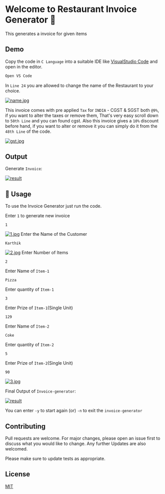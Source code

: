 # Welcome to Restaurant Invoice Generator 👋

This generates a invoice for given items 

## Demo

Copy the code in `C Language` into a suitable IDE like [VisualStudio Code](https://code.visualstudio.com/) and open in the editor.

```bash
Open VS Code
```
In `Line 24` you are allowed to change the name of the Restaurant to your choice.

[![name.jpg](https://i.postimg.cc/6Q3myjqT/name.jpg)](https://postimg.cc/LJcTWVzM)

This invoice comes with pre applied `Tax` for `INDIA` - CGST & SGST both `@9%`, if you want to alter the taxes or remove them, 
That's very easy scroll down to `50th Line` and you can found cgst. Also this invoice gives a `10%` discount before hand, if you want to alter or remove it you can simply do it from the `48th Line` of the code.

[![gst.jpg](https://i.postimg.cc/rpMq3Lf3/gst.jpg)](https://postimg.cc/0zXgKhR0)

## Output

Generate `Invoice`:

[![result](https://i.postimg.cc/6qtjNt72/4.jpg)](https://postimg.cc/34fCXMFY)

## 🚀 Usage

To use the Invoice Generator just run the code.

Enter `1` to generate new invoice
```
1
```
[![1.jpg](https://i.postimg.cc/xTcz6B89/1.jpg)](https://postimg.cc/dLc31HGf)
Enter the Name of the Customer 
```
Karthik
```
[![2.jpg](https://i.postimg.cc/DfDZw0fK/2.jpg)](https://postimg.cc/t73yrXVr)
Enter Number of Items 
```
2
```
Enter Name of `Item-1`
```
Pizza
```
Enter quantity of `Item-1`
```
3
```
Enter Prize of `Item-1`(Single Unit)
```
129
```
Enter Name of `Item-2`
```
Coke
```
Enter quantity of `Item-2`
```
5
```
Enter Prize of `Item-2`(Single Unit)
```
90
```
[![3.jpg](https://i.postimg.cc/3Jvw4hW0/3.jpg)](https://postimg.cc/XpnWmTfn)

Final Output of `Invoice-generator`:

[![result](https://i.postimg.cc/6qtjNt72/4.jpg)](https://postimg.cc/34fCXMFY)

You can enter `-y` to start again (or) `-n` to exit the `invoice-generator`



## Contributing
Pull requests are welcome. For major changes, please open an issue first to discuss what you would like to change. Any further Updates are also welcomed.

Please make sure to update tests as appropriate.

## License
[MIT](https://choosealicense.com/licenses/mit/)

